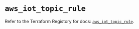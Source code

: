# `aws_iot_topic_rule`

Refer to the Terraform Registory for docs: [`aws_iot_topic_rule`](https://www.terraform.io/docs/providers/aws/r/iot_topic_rule).
